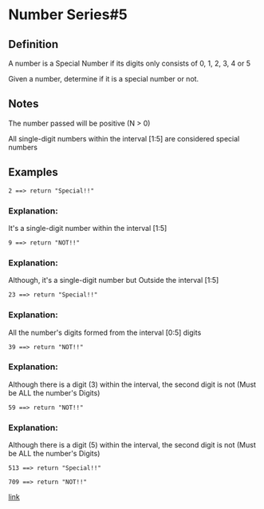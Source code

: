 # Number Series#5
## Definition
A number is a Special Number if its digits only consists of 0, 1, 2, 3, 4 or 5

Given a number, determine if it is a special number or not.

## Notes
The number passed will be positive (N > 0)

All single-digit numbers within the interval [1:5] are considered special numbers

## Examples
```
2 ==> return "Special!!"
```

### Explanation:
 It's a single-digit number within the interval [1:5]
```
9 ==> return "NOT!!"
```

### Explanation:
 Although, it's a single-digit number but Outside the interval [1:5]
```
23 ==> return "Special!!"
```

### Explanation:
 All the number's digits formed from the interval [0:5] digits
```
39 ==> return "NOT!!"
```

### Explanation:
 Although there is a digit (3) within the interval,
             the second digit is not (Must be ALL the number's Digits)
```
59 ==> return "NOT!!"
```

### Explanation:
 Although there is a digit (5) within the interval,
             the second digit is not (Must be ALL the number's Digits)
```
513 ==> return "Special!!"
```
```
709 ==> return "NOT!!"
```

[link](https://www.codewars.com/kata/5a55f04be6be383a50000187/train/javascript)